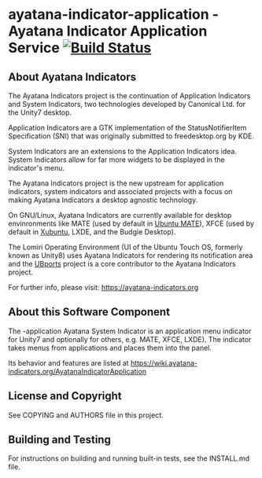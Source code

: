 # ayatana-indicator-application -  Ayatana Indicator Application Service  [![Build Status](https://travis-ci.com/AyatanaIndicators/ayatana-indicator-application.svg)](https://travis-ci.com/AyatanaIndicators/ayatana-indicator-application)

## About Ayatana Indicators

The Ayatana Indicators project is the continuation of Application
Indicators and System Indicators, two technologies developed by Canonical
Ltd. for the Unity7 desktop.

Application Indicators are a GTK implementation of the StatusNotifierItem
Specification (SNI) that was originally submitted to freedesktop.org by
KDE.

System Indicators are an extensions to the Application Indicators idea.
System Indicators allow for far more widgets to be displayed in the
indicator's menu.

The Ayatana Indicators project is the new upstream for application
indicators, system indicators and associated projects with a focus on
making Ayatana Indicators a desktop agnostic technology.

On GNU/Linux, Ayatana Indicators are currently available for desktop
envinronments like MATE (used by default in [Ubuntu
MATE](https://ubuntu-mate.com)), XFCE (used by default in
[Xubuntu](https://bluesabre.org/2021/02/25/xubuntu-21-04-progress-update/),
LXDE, and the Budgie Desktop).

The Lomiri Operating Environment (UI of the Ubuntu Touch OS, formerly
known as Unity8) uses Ayatana Indicators for rendering its notification
area and the [UBports](https://ubports.com) project is a core contributor
to the Ayatana Indicators project.

For further info, please visit:
https://ayatana-indicators.org

## About this Software Component

The -application Ayatana System Indicator is an application menu indicator
for Unity7 and optionally for others, e.g. MATE, XFCE, LXDE). The
indicator takes menus from applications and places them into the panel.

Its behavior and features are listed at
https://wiki.ayatana-indicators.org/AyatanaIndicatorApplication

## License and Copyright

See COPYING and AUTHORS file in this project.

## Building and Testing

For instructions on building and running built-in tests, see the INSTALL.md file.
